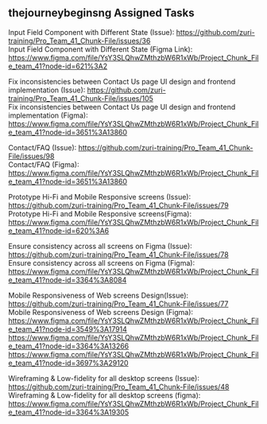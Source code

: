 ## thejourneybeginsng Assigned Tasks
Input Field Component with Different State (Issue): https://github.com/zuri-training/Pro_Team_41_Chunk-File/issues/36 <br>
Input Field Component with Different State (Figma Link): https://www.figma.com/file/YsY3SLQhwZMthzbW6R1xWb/Project_Chunk_File_team_41?node-id=621%3A2

Fix inconsistencies between Contact Us page UI design and frontend implementation (Issue): https://github.com/zuri-training/Pro_Team_41_Chunk-File/issues/105 <br>
Fix inconsistencies between Contact Us page UI design and frontend implementation (Figma): https://www.figma.com/file/YsY3SLQhwZMthzbW6R1xWb/Project_Chunk_File_team_41?node-id=3651%3A13860

Contact/FAQ (Issue): https://github.com/zuri-training/Pro_Team_41_Chunk-File/issues/98 <br>
Contact/FAQ (Figma): https://www.figma.com/file/YsY3SLQhwZMthzbW6R1xWb/Project_Chunk_File_team_41?node-id=3651%3A13860

Prototype Hi-Fi and Mobile Responsive screens (Issue): https://github.com/zuri-training/Pro_Team_41_Chunk-File/issues/79 <br>
Prototype Hi-Fi and Mobile Responsive screens(Figma): https://www.figma.com/file/YsY3SLQhwZMthzbW6R1xWb/Project_Chunk_File_team_41?node-id=620%3A6

Ensure consistency across all screens on Figma (Issue): https://github.com/zuri-training/Pro_Team_41_Chunk-File/issues/78 <br>
Ensure consistency across all screens on Figma (Figma): https://www.figma.com/file/YsY3SLQhwZMthzbW6R1xWb/Project_Chunk_File_team_41?node-id=3364%3A8084

Mobile Responsiveness of Web screens Design(Issue): https://github.com/zuri-training/Pro_Team_41_Chunk-File/issues/77 <br>
Mobile Responsiveness of Web screens Design (Figma): https://www.figma.com/file/YsY3SLQhwZMthzbW6R1xWb/Project_Chunk_File_team_41?node-id=3549%3A17914
https://www.figma.com/file/YsY3SLQhwZMthzbW6R1xWb/Project_Chunk_File_team_41?node-id=3364%3A13266
https://www.figma.com/file/YsY3SLQhwZMthzbW6R1xWb/Project_Chunk_File_team_41?node-id=3697%3A29120

Wireframing & Low-fidelity for all desktop screens (Issue): https://github.com/zuri-training/Pro_Team_41_Chunk-File/issues/48 <br>
Wireframing & Low-fidelity for all desktop screens (figma): https://www.figma.com/file/YsY3SLQhwZMthzbW6R1xWb/Project_Chunk_File_team_41?node-id=3364%3A19305
